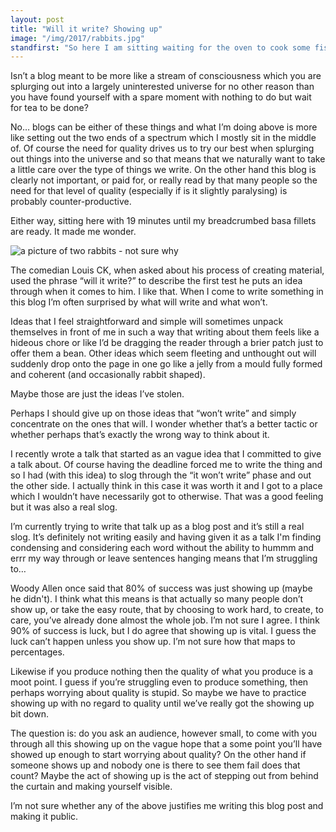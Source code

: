 ```yaml
---
layout: post
title: "Will it write? Showing up"
image: "/img/2017/rabbits.jpg"
standfirst: "So here I am sitting waiting for the oven to cook some fish and I was thinking how often I tend to regard writing a blog post as some kind of essay that I need to deliberate over and hone like a piece of homework which is why I rarely write anything."
---
```

Isn’t a blog meant to be more like a stream of consciousness which you are splurging out into a largely uninterested universe for no other reason than you have found yourself with a spare moment with nothing to do but wait for tea to be done?

No&hellip; blogs can be either of these things and what I’m doing above is more like setting out the two ends of a spectrum which I mostly sit in the middle of. Of course the need for quality drives us to try our best when splurging out things into the universe and so that means that we naturally want to take a little care over the type of things we write. On the other hand this blog is clearly not important, or paid for, or really read by that many people so the need for that level of quality (especially if is it slightly paralysing) is probably counter-productive.

Either way, sitting here with 19 minutes until my breadcrumbed basa fillets are ready. It made me wonder.

<img class="img-full" src="{{ page.image }}" alt="a picture of two rabbits - not sure why"/>

The comedian Louis CK, when asked about his process of creating material, used the phrase “will it write?” to describe the first test he puts an idea through when it comes to him. I like that. When I come to write something in this blog I’m often surprised by what will write and what won’t.

Ideas that I feel straightforward and simple will sometimes unpack themselves in front of me in such a way that writing about them feels like a hideous chore or like I’d be dragging the reader through a brier patch just to offer them a bean. Other ideas which seem fleeting and unthought out will suddenly drop onto the page in one go like a jelly from a mould fully formed and coherent (and occasionally rabbit shaped).

Maybe those are just the ideas I’ve stolen.

Perhaps I should give up on those ideas that “won’t write” and simply concentrate on the ones that will. I wonder whether that’s a better tactic or whether perhaps that’s exactly the wrong way to think about it.

I recently wrote a talk that started as an vague idea that I committed to give a talk about. Of course having the deadline forced me to write the thing and so I had (with this idea) to slog through the “it won’t write” phase and out the other side. I actually think in this case it was worth it and I got to a place which I wouldn’t have necessarily got to otherwise. That was a good feeling but it was also a real slog.

I’m currently trying to write that talk up as a blog post and it’s still a real slog. It’s definitely not writing easily and having given it as a talk I'm finding condensing and considering each word without the ability to hummm and errr my way through or leave sentences hanging means that I’m struggling to&hellip;

Woody Allen once said that 80% of success was just showing up (maybe he didn't). I think what this means is that actually so many people don’t show up, or take the easy route, that by choosing to work hard, to create, to care, you’ve already done almost the whole job. I’m not sure I agree. I think 90% of success is luck, but I do agree that showing up is vital. I guess the luck can’t happen unless you show up. I’m not sure how that maps to percentages.

Likewise if you produce nothing then the quality of what you produce is a moot point. I guess if you’re struggling even to produce something, then perhaps worrying about quality is stupid. So maybe we have to practice showing up with no regard to quality until we’ve really got the showing up bit down.

The question is: do you ask an audience, however small, to come with you through all this showing up on the vague hope that a some point you’ll have showed up enough to start worrying about quality? On the other hand if someone shows up and nobody one is there to see them fail does that count? Maybe the act of showing up is the act of stepping out from behind the curtain and making yourself visible.

I’m not sure whether any of the above justifies me writing this blog post and making it public.

